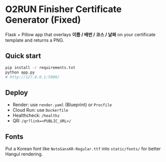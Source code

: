 # O2RUN Finisher Certificate Generator (Fixed)

Flask + Pillow app that overlays **이름 / 배번 / 코스 / 날짜** on your certificate template and returns a PNG.

## Quick start
```bash
pip install -r requirements.txt
python app.py
# http://127.0.0.1:5000/
```

## Deploy
- Render: use `render.yaml` (Blueprint) or `Procfile`
- Cloud Run: use `Dockerfile`
- Healthcheck: `/healthz`
- QR: `/qr?link=<PUBLIC_URL>/`

## Fonts
Put a Korean font like `NotoSansKR-Regular.ttf` into `static/fonts/` for better Hangul rendering.
